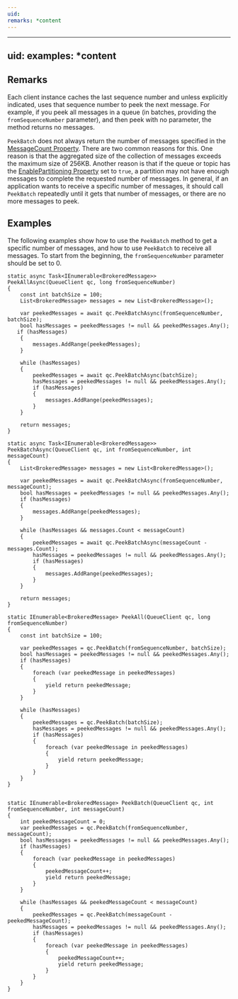 ```yaml
---
uid: 
remarks: *content
---
```

---
uid: 
examples: *content
---
## Remarks  
 Each client instance caches the last sequence number and unless explicitly indicated, uses that sequence number to peek the next message. For example, if you peek all messages in a queue (in batches, providing the `fromSequenceNumber` parameter), and then peek with no parameter, the method returns no messages.  
 
 `PeekBatch` does not always return the number of messages specified in the [MessageCount Property](assetId:///P:Microsoft.ServiceBus.Messaging.QueueDescription.MessageCount?qualifyHint=False&autoUpgrade=True). There are two common reasons for this.  One reason is that the aggregated size of the collection of messages exceeds the maximum size of 256KB.  Another reason is that if the queue or topic has the [EnablePartitioning Property](assetId:///P:Microsoft.ServiceBus.Messaging.QueueDescription.EnablePartitioning?qualifyHint=False&autoUpgrade=True) set to `true`, a partition may not have enough messages to complete the requested number of messages.     In general, if an application wants to receive a specific number of messages, it should call `PeekBatch` repeatedly until it gets that number of messages, or there are no more messages to peek.  
  
## Examples  
 The following examples show how to use the `PeekBatch` method to get a specific number of messages, and how to use `PeekBatch` to receive all messages.  To start from the beginning, the `fromSequenceNumber` parameter should be set to 0.  
  
```  
static async Task<IEnumerable<BrokeredMessage>> PeekAllAsync(QueueClient qc, long fromSequenceNumber)  
{  
    const int batchSize = 100;  
    List<BrokeredMessage> messages = new List<BrokeredMessage>();  
  
    var peekedMessages = await qc.PeekBatchAsync(fromSequenceNumber, batchSize);  
    bool hasMessages = peekedMessages != null && peekedMessages.Any();  
   if (hasMessages)  
    {  
        messages.AddRange(peekedMessages);  
    }  
  
    while (hasMessages)  
    {  
        peekedMessages = await qc.PeekBatchAsync(batchSize);  
        hasMessages = peekedMessages != null && peekedMessages.Any();  
        if (hasMessages)  
        {  
            messages.AddRange(peekedMessages);  
        }  
    }   
  
    return messages;  
}  
```  
  
```  
static async Task<IEnumerable<BrokeredMessage>> PeekBatchAsync(QueueClient qc, int fromSequenceNumber, int messageCount)  
{  
    List<BrokeredMessage> messages = new List<BrokeredMessage>();  
  
    var peekedMessages = await qc.PeekBatchAsync(fromSequenceNumber, messageCount);  
    bool hasMessages = peekedMessages != null && peekedMessages.Any();  
    if (hasMessages)  
    {  
        messages.AddRange(peekedMessages);  
    }  
  
    while (hasMessages && messages.Count < messageCount)  
    {  
        peekedMessages = await qc.PeekBatchAsync(messageCount - messages.Count);  
        hasMessages = peekedMessages != null && peekedMessages.Any();  
        if (hasMessages)  
        {  
            messages.AddRange(peekedMessages);  
        }  
    }   
  
    return messages;  
}  
```  
  
```  
static IEnumerable<BrokeredMessage> PeekAll(QueueClient qc, long fromSequenceNumber)  
{  
    const int batchSize = 100;  
  
    var peekedMessages = qc.PeekBatch(fromSequenceNumber, batchSize);  
    bool hasMessages = peekedMessages != null && peekedMessages.Any();  
    if (hasMessages)  
    {  
        foreach (var peekedMessage in peekedMessages)  
        {  
            yield return peekedMessage;  
        }  
    }  
  
    while (hasMessages)  
    {  
        peekedMessages = qc.PeekBatch(batchSize);  
        hasMessages = peekedMessages != null && peekedMessages.Any();  
        if (hasMessages)  
        {  
            foreach (var peekedMessage in peekedMessages)  
            {  
                yield return peekedMessage;  
            }  
        }  
    }  
}  
  
```  
  
```  
static IEnumerable<BrokeredMessage> PeekBatch(QueueClient qc, int fromSequenceNumber, int messageCount)  
{  
    int peekedMessageCount = 0;  
    var peekedMessages = qc.PeekBatch(fromSequenceNumber, messageCount);  
    bool hasMessages = peekedMessages != null && peekedMessages.Any();  
    if (hasMessages)  
    {  
        foreach (var peekedMessage in peekedMessages)  
        {  
            peekedMessageCount++;  
            yield return peekedMessage;  
        }  
    }  
  
    while (hasMessages && peekedMessageCount < messageCount)  
    {  
        peekedMessages = qc.PeekBatch(messageCount - peekedMessageCount);  
        hasMessages = peekedMessages != null && peekedMessages.Any();  
        if (hasMessages)  
        {  
            foreach (var peekedMessage in peekedMessages)  
            {  
                peekedMessageCount++;  
                yield return peekedMessage;  
            }  
        }  
    }  
}  
  
```